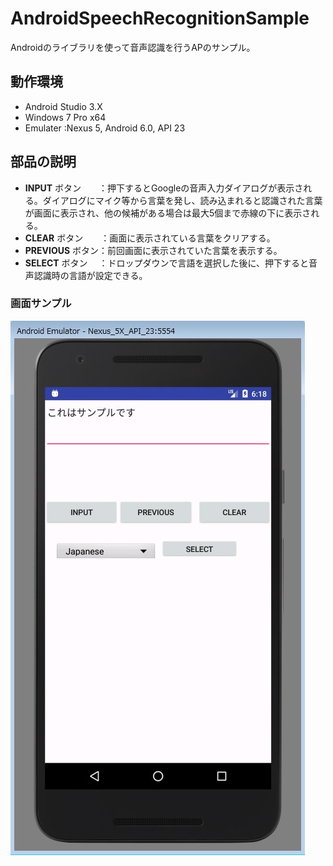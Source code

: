 # AndroidSpeechRecognitionSample
Androidのライブラリを使って音声認識を行うAPのサンプル。

## 動作環境
* Android Studio 3.X
* Windows 7 Pro x64
* Emulater :Nexus 5, Android 6.0, API 23

## 部品の説明
* **INPUT** ボタン　　：押下するとGoogleの音声入力ダイアログが表示される。ダイアログにマイク等から言葉を発し、読み込まれると認識された言葉が画面に表示され、他の候補がある場合は最大5個まで赤線の下に表示される。
* **CLEAR** ボタン　　：画面に表示されている言葉をクリアする。
* **PREVIOUS** ボタン：前回画面に表示されていた言葉を表示する。
* **SELECT** ボタン　 ：ドロップダウンで言語を選択した後に、押下すると音声認識時の言語が設定できる。

### 画面サンプル
![サンプル](img/gamen_sample01.jpg)

